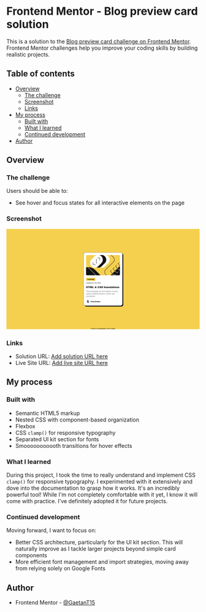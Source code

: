 # Frontend Mentor - Blog preview card solution

This is a solution to the [Blog preview card challenge on Frontend Mentor](https://www.frontendmentor.io/challenges/blog-preview-card-ckPaj01IcS). Frontend Mentor challenges help you improve your coding skills by building realistic projects. 

## Table of contents

- [Overview](#overview)
  - [The challenge](#the-challenge)
  - [Screenshot](#screenshot)
  - [Links](#links)
- [My process](#my-process)
  - [Built with](#built-with)
  - [What I learned](#what-i-learned)
  - [Continued development](#continued-development)
- [Author](#author)

## Overview

### The challenge

Users should be able to:

- See hover and focus states for all interactive elements on the page

### Screenshot

![](./screenshot-final.png)

### Links

- Solution URL: [Add solution URL here](https://your-solution-url.com)
- Live Site URL: [Add live site URL here](https://your-live-site-url.com)

## My process

### Built with

- Semantic HTML5 markup
- Nested CSS with component-based organization
- Flexbox
- CSS `clamp()` for responsive typography
- Separated UI kit section for fonts
- Smooooooooooth transitions for hover effects

### What I learned

During this project, I took the time to really understand and implement CSS `clamp()` for responsive typography. I experimented with it extensively and dove into the documentation to grasp how it works. It's an incredibly powerful tool! While I'm not completely comfortable with it yet, I know it will come with practice. I've definitely adopted it for future projects.


### Continued development

Moving forward, I want to focus on:

- Better CSS architecture, particularly for the UI kit section. This will naturally improve as I tackle larger projects beyond simple card components
- More efficient font management and import strategies, moving away from relying solely on Google Fonts

## Author

- Frontend Mentor - [@GaetanT15](https://www.frontendmentor.io/profile/GaetanT15)